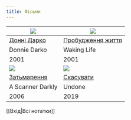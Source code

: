 ```yaml
---
title: Фільми
---
```


![](https://upload.wikimedia.org/wikipedia/uk/thumb/b/b7/Donnie_darko_2poster.jpg/220px-Donnie_darko_2poster.jpg)|![](https://upload.wikimedia.org/wikipedia/uk/9/98/Waking-Life-Poster.jpg)
-|-
[Донні Дарко](https://uk.wikipedia.org/wiki/%D0%94%D0%BE%D0%BD%D0%BD%D1%96_%D0%94%D0%B0%D1%80%D0%BA%D0%BE)| [Пробудження життя](https://uk.wikipedia.org/wiki/%D0%9F%D1%80%D0%BE%D0%B1%D1%83%D0%B4%D0%B6%D0%B5%D0%BD%D0%BD%D1%8F_%D0%B6%D0%B8%D1%82%D1%82%D1%8F)
Donnie Darko|Waking Life
2001|2001
![](https://upload.wikimedia.org/wikipedia/uk/thumb/4/40/%D0%97%D0%B0%D1%82%D1%8C%D0%BC%D0%B0%D1%80%D0%B5%D0%BD%D0%BD%D1%8F.jpg/225px-%D0%97%D0%B0%D1%82%D1%8C%D0%BC%D0%B0%D1%80%D0%B5%D0%BD%D0%BD%D1%8F.jpg)|![](https://upload.wikimedia.org/wikipedia/en/f/fd/Undone_%28TV_series%29_poster.jpg)
[Затьмарення](https://uk.wikipedia.org/wiki/%D0%97%D0%B0%D1%82%D1%8C%D0%BC%D0%B0%D1%80%D0%B5%D0%BD%D0%BD%D1%8F_(%D1%84%D1%96%D0%BB%D1%8C%D0%BC))|[Скасувати](https://uk.wikipedia.org/wiki/%D0%A1%D0%BA%D0%B0%D1%81%D1%83%D0%B2%D0%B0%D1%82%D0%B8)
A Scanner Darkly|Undone
2006|2019

[[Вхід|Всі нотатки]]
